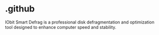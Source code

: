 # .github
IObit Smart Defrag is a professional disk defragmentation and optimization tool designed to enhance computer speed and stability.
